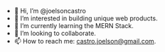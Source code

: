 - 👋 Hi, I’m @joelsoncastro
- 👀 I’m interested in building unique web products.
- 🌱 I’m currently learning the MERN Stack.
- 💞️ I’m looking to collaborate.
- 📫 How to reach me: castro.joelson@gmail.com.

<!---
joelsoncastro/joelsoncastro is a ✨ special ✨ repository because its `README.md` (this file) appears on your GitHub profile.
You can click the Preview link to take a look at your changes.
--->
